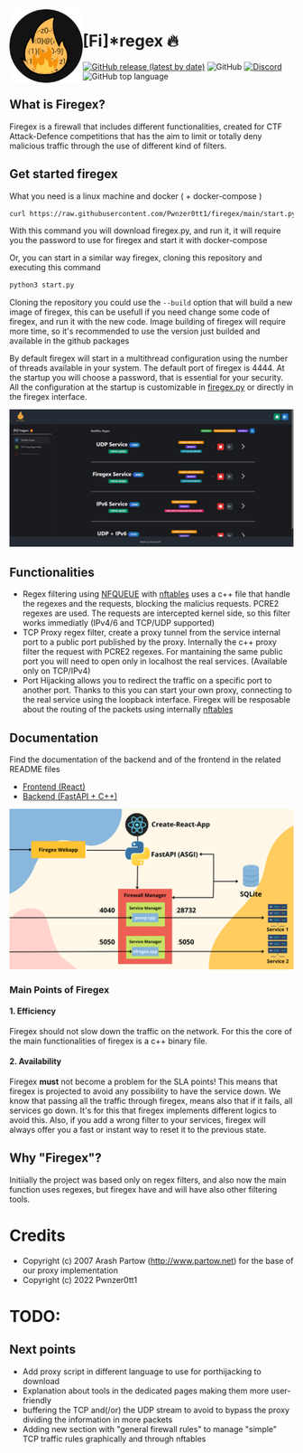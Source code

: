 <img align="left" src="./docs/FiregexLogo.png" width="130" height="130"/>

# [Fi]*regex 🔥

<a href="https://github.com/Pwnzer0tt1/firegex/releases/latest"><img alt="GitHub release (latest by date)" src="https://img.shields.io/github/v/release/pwnzer0tt1/firegex?color=D62246&style=flat-square"></a> <img alt="GitHub" src="https://img.shields.io/github/license/pwnzer0tt1/firegex?style=flat-square"> <a href="https://discord.gg/79NNVJBK5Z" target="_blank"><img alt="Discord" src="https://img.shields.io/discord/860223571594051605?color=%237289DA&label=Discord&style=flat-square"></a> <img alt="GitHub top language" src="https://img.shields.io/github/languages/top/pwnzer0tt1/firegex?style=flat-square&color=44AA44">

## What is Firegex?
Firegex is a firewall that includes different functionalities, created for CTF Attack-Defence competitions that has the aim to limit or totally deny malicious traffic through the use of different kind of filters.

## Get started firegex
What you need is a linux machine and docker ( + docker-compose )
```bash
curl https://raw.githubusercontent.com/Pwnzer0tt1/firegex/main/start.py -o firegex.py && python3 firegex.py
```
With this command you will download firegex.py, and run it, it will require you the password to use for firegex and start it with docker-compose

Or, you can start in a similar way firegex, cloning this repository and executing this command
```bash
python3 start.py
```
Cloning the repository you could use the `--build` option that will build a new image of firegex, this can be usefull if you need change some code of firegex, and run it with the new code.
Image building of firegex will require more time, so it's recommended to use the version just builded and available in the github packages

By default firegex will start in a multithread configuration using the number of threads available in your system.
The default port of firegex is 4444. At the startup you will choose a password, that is essential for your security.
All the configuration at the startup is customizable in [firegex.py](./start.py) or directly in the firegex interface.

![Firegex Network scheme](docs/Firegex_Screenshot.jpg)

## Functionalities

- Regex filtering using [NFQUEUE](https://netfilter.org/projects/libnetfilter_queue/doxygen/html/) with [nftables](https://netfilter.org/projects/nftables/) uses a c++ file that handle the regexes and the requests, blocking the malicius requests. PCRE2 regexes are used. The requests are intercepted kernel side, so this filter works immediatly (IPv4/6 and TCP/UDP supported)
- TCP Proxy regex filter, create a proxy tunnel from the service internal port to a public port published by the proxy. Internally the c++ proxy filter the request with PCRE2 regexes. For mantaining the same public port you will need to open only in localhost the real services. (Available only on TCP/IPv4)
- Port Hijacking allows you to redirect the traffic on a specific port to another port. Thanks to this you can start your own proxy, connecting to the real service using the loopback interface. Firegex will be resposable about the routing of the packets using internally [nftables](https://netfilter.org/projects/nftables/)

## Documentation

Find the documentation of the backend and of the frontend in the related README files

- [Frontend (React)](frontend/README.md)
- [Backend (FastAPI + C++)](backend/README.md)

![Firegex Working Scheme](docs/FiregexInternals.png)

### Main Points of Firegex
#### 1. Efficiency
Firegex should not slow down the traffic on the network. For this the core of the main functionalities of firegex is a c++ binary file.
#### 2. Availability
Firegex **must** not become a problem for the SLA points!
This means that firegex is projected to avoid any possibility to have the service down. We know that passing all the traffic through firegex, means also that if it fails, all services go down. It's for this that firegex implements different logics to avoid this. Also, if you add a wrong filter to your services, firegex will always offer you a fast or instant way to reset it to the previous state.

## Why "Firegex"?
Initiially the project was based only on regex filters, and also now the main function uses regexes, but firegex have and will have also other filtering tools. 

# Credits 
- Copyright (c) 2007 Arash Partow (http://www.partow.net) for the base of our proxy implementation
- Copyright (c) 2022 Pwnzer0tt1

# TODO:

## Next points

- Add proxy script in different language to use for porthijacking to download
- Explanation about tools in the dedicated pages making them more user-friendly
- buffering the TCP and(/or) the UDP stream to avoid to bypass the proxy dividing the information in more packets
- Adding new section with "general firewall rules" to manage "simple" TCP traffic rules graphically and through nftables

